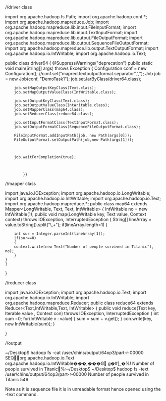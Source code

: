 //driver class


import org.apache.hadoop.fs.Path; 
import org.apache.hadoop.conf.*;
import org.apache.hadoop.mapreduce.Job;
import org.apache.hadoop.mapreduce.lib.input.FileInputFormat; 
import org.apache.hadoop.mapreduce.lib.input.TextInputFormat; 
import org.apache.hadoop.mapreduce.lib.output.FileOutputFormat;
import org.apache.hadoop.mapreduce.lib.output.SequenceFileOutputFormat;
import org.apache.hadoop.mapreduce.lib.output.TextOutputFormat;
import org.apache.hadoop.io.IntWritable;
import org.apache.hadoop.io.Text;

public class driver64 {
	@SuppressWarnings("deprecation")
	public static void main(String[] args) throws Exception {
		Configuration conf = new Configuration();
		//conf.set("mapred.textoutputformat.separator",",");
		Job job = new Job(conf, "DemoTask1");
		job.setJarByClass(driver64.class);

		job.setMapOutputKeyClass(Text.class);
		job.setMapOutputValueClass(IntWritable.class);

		job.setOutputKeyClass(Text.class);
		job.setOutputValueClass(IntWritable.class);
		job.setMapperClass(map64.class);
		job.setReducerClass(reduce64.class);
		
		job.setInputFormatClass(TextInputFormat.class);
		job.setOutputFormatClass(SequenceFileOutputFormat.class);
		
		FileInputFormat.addInputPath(job, new Path(args[0])); 
		FileOutputFormat.setOutputPath(job,new Path(args[1]));

		
		
		job.waitForCompletion(true);
		
		
		
			}}



//mapper class

import java.io.IOException;
import org.apache.hadoop.io.LongWritable;
import org.apache.hadoop.io.IntWritable;
import org.apache.hadoop.io.Text;
import org.apache.hadoop.mapreduce.*;
public class map64 extends Mapper<LongWritable, Text, Text, IntWritable> {
	IntWritable no = new IntWritable(1);
	public void map(LongWritable key, Text value, Context context) 
			throws IOException, InterruptedException {
		String[] lineArray = value.toString().split("\\,+");
		if(lineArray.length>1)
		{
		
		int sur = Integer.parseInt(lineArray[1]);
		if(sur==0)
		{
		context.write(new Text("Number of people survived in Titanic"), no);
		}
	}
	}
}




//reducer class


import java.io.IOException;
import org.apache.hadoop.io.Text;
import org.apache.hadoop.io.IntWritable;
import org.apache.hadoop.mapreduce.Reducer;
public class reduce64 extends Reducer<Text,IntWritable,Text, IntWritable> {
	public void reduce(Text key, Iterable<IntWritable> value , Context con) throws IOException, InterruptedException
	{
		int sum =0;
		for(IntWritable v : value)
		{
			sum = sum + v.get();
		}
		con.write(key, new IntWritable(sum));
	}

}


//output


~/Desktop$ hadoop fs -cat /user/chins/output/64op3/part-r-00000
SEQorg.apache.hadoop.io.Text org.apache.hadoop.io.IntWritable���,���G g�#[_�%! Number of people survived in Titanic%:~/Desktop$ 
~/Desktop$ hadoop fs -text /user/chins/output/64op3/part-r-00000
Number of people survived in Titanic	549




Note as it is sequence file it is in unreadable format hence opened using the -text command.
